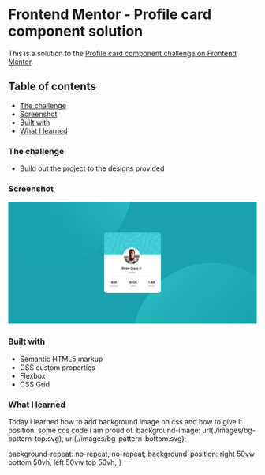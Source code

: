 # Frontend Mentor - Profile card component solution

This is a solution to the [Profile card component challenge on Frontend Mentor](https://www.frontendmentor.io/challenges/profile-card-component-cfArpWshJ).

## Table of contents

- [The challenge](#the-challenge)
- [Screenshot](#screenshot)
- [Built with](#built-with)
- [What I learned](#what-i-learned)

### The challenge

- Build out the project to the designs provided

### Screenshot

![](./screenshot.png)

### Built with

- Semantic HTML5 markup
- CSS custom properties
- Flexbox
- CSS Grid

### What I learned

Today i learned how to add background image on css and how to give it position.
some ccs code i am proud of.
background-image: url(./images/bg-pattern-top.svg),
url(./images/bg-pattern-bottom.svg);

background-repeat: no-repeat, no-repeat;
background-position: right 50vw bottom 50vh, left 50vw top 50vh;
}
